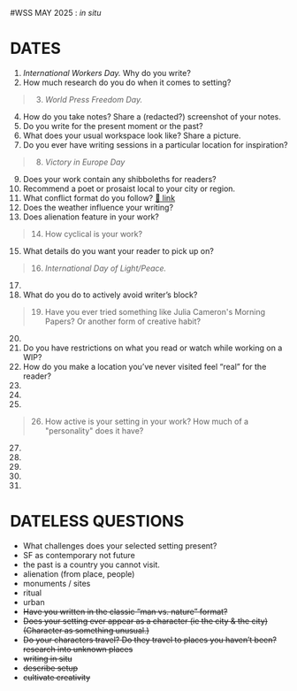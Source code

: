 #WSS MAY 2025 : *in situ*

# DATES
1. *International Workers Day.* Why do you write?
2. How much research do you do when it comes to setting? 
> 3. *World Press Freedom Day.*
4. How do you take notes? Share a (redacted?) screenshot of your notes.
5. Do you write for the present moment or the past? 
6. What does your usual workspace look like? Share a picture.
7. Do you ever have writing sessions in a particular location for inspiration?
> 8. *Victory in Europe Day*
9. Does your work contain any shibboleths for readers?
10. Recommend a poet or prosaist local to your city or region. 
11. What conflict format do you follow? [📎 link](https://en.wikipedia.org/wiki/Conflict_(narrative)#Classification)
12. Does the weather influence your writing? 
13. Does alienation feature in your work? 
> 14. How cyclical is your work? 
15. What details do you want your reader to pick up on?
> 16. *International Day of Light/Peace.* 
17. 
18. What do you do to actively avoid writer’s block?
> 19. Have you ever tried something like Julia Cameron's Morning Papers? Or another form of creative habit?
20.  
21. Do you have restrictions on what you read or watch while working on a WIP?
22. How do you make a location you’ve never visited feel “real” for the reader?
23.
24. 
25.   
> 26. How active is your setting in your work? How much of a "personality" does it have? 
27.
28.
29.
30.
31.
 
# DATELESS QUESTIONS
- What challenges does your selected setting present?
- SF as contemporary not future
- the past is a country you cannot visit.
- alienation (from place, people)
- monuments / sites
- ritual
- urban
- ~~Have you written in the classic “man vs. nature” format?~~
- ~~Does your setting ever appear as a character (ie the city & the city) (Character as something unusual.)~~
- ~~Do your characters travel? Do they travel to places you haven’t been? research into unknown places~~
- ~~writing in situ~~
- ~~describe setup~~
- ~~cultivate creativity~~
